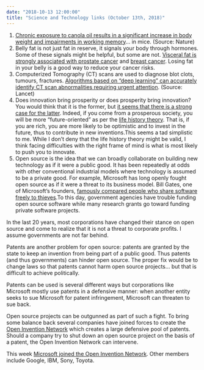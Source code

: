 ```yaml
---
date: "2018-10-13 12:00:00"
title: "Science and Technology links (October 13th, 2018)"
---
```




1. [Chronic exposure to canola oil results in a significant increase in body weight and impairments in working memory](https://www.nature.com/articles/s41598-017-17373-3)&hellip; in mice. (Source: Nature)
1. Belly fat is not just fat in reserve, it signals your body through hormones. Some of these signals might be helpful, but some are not. [Visceral fat is strongly associated with prostate cancer](https://onlinelibrary.wiley.com/doi/abs/10.1038/oby.2004.242) and [breast cancer](https://www.ncbi.nlm.nih.gov/pubmed/8033042). Losing fat in your belly is a good way to reduce your cancer risks.
1. Computerized Tomography (CT) scans are used to diagnose blot clots, tumours, fractures. [Algorithms based on &ldquo;deep learning&rdquo; can accurately identify CT scan abnormalities requiring urgent attention](https://www.thelancet.com/journals/lancet/article/PIIS0140-6736(18)31645-3/fulltext). (Source: Lancet)
1. Does innovation bring prosperity or does prosperity bring innovation? You would think that it is the former, but [it seems that there is a strong case for the latter](https://www.cambridge.org/core/services/aop-cambridge-core/content/view/6CBACB4C2DFB11F5A13D3B4A5E9E2EB4/S0140525X1800211Xa.pdf/psychological_origins_of_the_industrial_revolution.pdf). Indeed, if you come from a prosperous society, you will be more &ldquo;future-oriented&rdquo; as per the [life history theory](https://en.m.wikipedia.org/wiki/Life_history_theory). That is, if you are rich, you are more likely to be optimistic and to invest in the future, thus to contribute in new inventions.This seems a tad simplistic to me. While I don&rsquo;t deny that the life history theory might be valid, I think facing difficulties with the right frame of mind is what is most likely to push you to innovate.
1. Open source is the idea that we can broadly collaborate on building new technology as if it were a public good. It has been repeatedly at odds with other conventional industrial models where technology is assumed to be a private good. For example, Microsoft has long openly fought open source as if it were a threat to its business model. Bill Gates, one of Microsoft&rsquo;s founders, [famously compared people who share software freely to thieves](https://en.wikipedia.org/wiki/Open_Letter_to_Hobbyists).To this day, government agencies have trouble funding open source software while many research grants go toward funding private software projects.

In the last 20 years, most corporations have changed their stance on open source and come to realize that it is not a threat to corporate profits. I assume governments are not far behind.

Patents are another problem for open source: patents are granted by the state to keep an invention from being part of a public good. Thus patents (and thus governments) can hinder open source. The proper fix would be to change laws so that patents cannot harm open source projects&hellip; but that is difficult to achieve politically.

Patents can be used is several different ways but corporations like Microsoft mostly use patents in a defensive manner: when another entity seeks to sue Microsoft for patent infringement, Microsoft can threaten to sue back.

Open source projects can be outgunned as part of such a fight. To bring some balance back several companies have joined forces to create the [Open Invention Network](https://www.openinventionnetwork.com) which creates a large defensive pool of patents. Should a company try to shut down an open source project on the basis of a patent, the Open Invention Network can intervene.

This week [Microsoft joined the Open Invention Network](https://azure.microsoft.com/en-us/blog/microsoft-joins-open-invention-network-to-help-protect-linux-and-open-source/). Other members include Google, IBM, Sony, Toyota.


